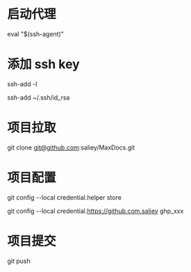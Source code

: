 

# 启动代理

eval "$(ssh-agent)"

# 添加 ssh key

ssh-add -l

ssh-add ~/.ssh/id_rsa

# 项目拉取

git clone git@github.com:saliey/MaxDocs.git

# 项目配置

git config --local credential.helper store

git config --local credential.https://github.com.saliey ghp_xxx

# 项目提交

git push



